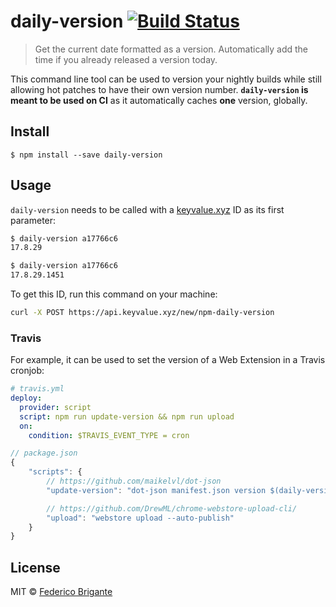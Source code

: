 # daily-version [![Build Status](https://travis-ci.org/bfred-it/daily-version.svg?branch=master)](https://travis-ci.org/bfred-it/daily-version)

> Get the current date formatted as a version. Automatically add the time if you already released a version today.

This command line tool can be used to version your nightly builds while still allowing hot patches to have their own version number. **`daily-version` is meant to be used on CI** as it automatically caches **one** version, globally.


## Install

```
$ npm install --save daily-version
```


## Usage

`daily-version` needs to be called with a [keyvalue.xyz](https://keyvalue.xyz/) ID as its first parameter:

```sh
$ daily-version a17766c6
17.8.29

$ daily-version a17766c6
17.8.29.1451
```

To get this ID, run this command on your machine:

```sh
curl -X POST https://api.keyvalue.xyz/new/npm-daily-version
```


### Travis

For example, it can be used to set the version of a Web Extension in a Travis cronjob:

```yml
# travis.yml
deploy:
  provider: script
  script: npm run update-version && npm run upload
  on:
    condition: $TRAVIS_EVENT_TYPE = cron
```


```js
// package.json
{
    "scripts": {
        // https://github.com/maikelvl/dot-json
        "update-version": "dot-json manifest.json version $(daily-version a17766c6)"

        // https://github.com/DrewML/chrome-webstore-upload-cli/
        "upload": "webstore upload --auto-publish"
    }
}
```


## License

MIT © [Federico Brigante](http://twitter.com/bfred_it)

